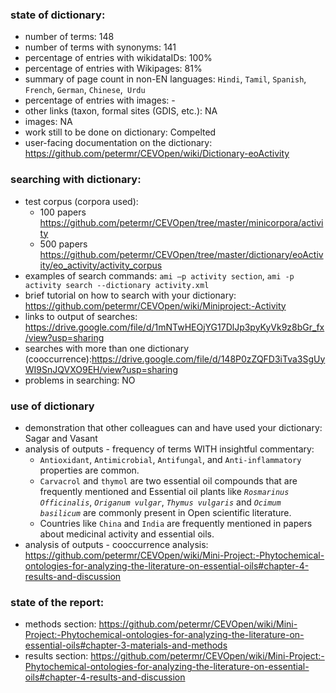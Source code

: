 ### state of dictionary:
  - number of terms: 148
  - number of terms with synonyms: 141
  - percentage of entries with wikidataIDs: 100%
  - percentage of entries with Wikipages: 81%
  - summary of page count in non-EN languages: `Hindi`, `Tamil`, `Spanish`, `French`, `German`, `Chinese`,` Urdu`
  - percentage of entries with images: -
  - other links (taxon, formal sites (GDIS, etc.): NA
  - images: NA
  - work still to be done on dictionary: Compelted
  - user-facing documentation on the dictionary: https://github.com/petermr/CEVOpen/wiki/Dictionary-eoActivity

### searching with dictionary:
  - test corpus (corpora used): 
      - 100 papers https://github.com/petermr/CEVOpen/tree/master/minicorpora/activity 
      - 500 papers https://github.com/petermr/CEVOpen/tree/master/dictionary/eoActivity/eo_activity/activity_corpus
  - examples of search commands: ``ami –p activity section``, ``ami -p activity search --dictionary activity.xml``
  - brief tutorial on how to search with your dictionary: https://github.com/petermr/CEVOpen/wiki/Miniproject:-Activity
  - links to output of searches: https://drive.google.com/file/d/1mNTwHEOjYG17DlJp3pyKyVk9z8bGr_fx/view?usp=sharing
  - searches with more than one dictionary (cooccurrence):https://drive.google.com/file/d/148P0zZQFD3iTva3SgUyWI9SnJQVXO9EH/view?usp=sharing
  - problems in searching: NO

### use of dictionary
  - demonstration that other colleagues can and have used your dictionary: Sagar and Vasant
  - analysis of outputs - frequency of terms WITH insightful commentary: 
       - `Antioxidant`, `Antimicrobial`, `Antifungal`, and `Anti-inflammatory` properties are common.
       - `Carvacrol` and `thymol` are two essential oil compounds that are frequently mentioned and Essential oil plants like _`Rosmarinus Officinalis`_, _`Origanum vulgar`_, _`Thymus vulgaris`_ and _`Ocimum basilicum`_ are commonly present in Open scientific literature.
       - Countries like `China` and `India` are frequently mentioned in papers about medicinal activity and essential oils.
  - analysis of outputs - cooccurrence analysis: https://github.com/petermr/CEVOpen/wiki/Mini-Project:-Phytochemical-ontologies-for-analyzing-the-literature-on-essential-oils#chapter-4-results-and-discussion
 
### state of the report:
  - methods section: https://github.com/petermr/CEVOpen/wiki/Mini-Project:-Phytochemical-ontologies-for-analyzing-the-literature-on-essential-oils#chapter-3-materials-and-methods
  - results section: https://github.com/petermr/CEVOpen/wiki/Mini-Project:-Phytochemical-ontologies-for-analyzing-the-literature-on-essential-oils#chapter-4-results-and-discussion
